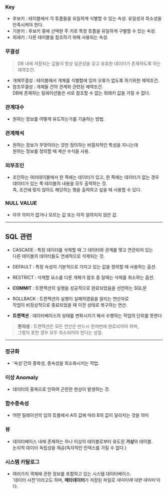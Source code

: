 <h3>Key</h3>

* 후보키 : 테이블에서 각 튜플들을 유일하게 식별할 수 있는 속성. 유일성과 최소성을 만족시켜야 한다.
* 기본키 : 후보키 중에 선택한 주 키로 특정 튜플을 유일하게 구별할 수 있는 속성.
* 외래키 : 다른 테이블을 참조하기 위해 사용되는 속성.

<h3>무결성</h3>

> DB 내에 저장되는 값들이 항상 일관성을 갖고 유효한 데이터가 존재하도록 하는 제약조건.

* 개체무결성 : 테이블에서 개체를 식별함에 있어 오류가 없도록 하기위한 제약조건.
* 참조무결성 : 개체들 간의 관계와 관련된 제약조건.<br>
DB에 존재하는 릴레이션들은 서로 참조할 수 없는 외래키 값을 가질 수 없다.

<h3>관계대수</h3>

* 원하는 정보를 어떻게 유도하는가를 기술하는 방법.

<h3>관계해석</h3>

* 원하는 정보가 무엇이라는 것만 정의하는 비절차적인 특성을 지니는데<br>
원하는 정보를 정의할 때 계산 수식을 사용.

<h3>외부조인</h3>

* 조인하는 여러테이블에서 한 쪽에는 데이터가 있고, 한 쪽에는 데이터가 없는 경우<br>
데이터가 있는 쪽 테이블의 내용을 모두 출력하는 것.<br>
즉, 조건에 맞지 않아도 해당하는 행을 출력하고 싶을 때 사용할 수 있다.

<h3>NULL VALUE</h3>

* 아무 의미가 없거나 모르는 값 또는 아직 알려지지 않은 값.

***

<h2>SQL 관련</h2>

* CASCADE : 특정 데이터를 삭제할 때 그 데이터와 관계를 맺고 연관되어 있는<br>
다른 테이블의 데이터들도 연쇄적으로 삭제되는 것.

* DEFAULT : 특정 속성이 기본적으로 가지고 있는 값을 정의할 때 사용하는 옵션.

* RESTRICT : 삭제할 요소를 다른 개체가 참조 중 일때는 삭제를 취소하는 옵션.

* <b>COMMIT</b> : 트랜잭션의 실행을 성공적으로 완료되었음을 선언하는 SQL문

* ROLLBACK : 트랜잭션의 실행이 실패하였음을 알리는 연산자로<br>
작업이 비정상적으로 종료되었을 때 이전 상태로 복구하는 연산.

* <b>트랜잭션</b> : 데이터베이스의 상태를 변화시키기 해서 수행하는 작업의 단위를 뜻한다

> <b>원자성</b> : 트랜잭션은 모든 연산은 반드시 한꺼번에 완료되어야 하며,<br>
그렇지 못한 경우 모두 취소되어야 한다는 성질.

***

<h3>정규화</h3>

* '속성'간의 중복성, 종속성을 최소화시키는 작업.

<h3>이상 Anomaly</h3>

* 데이터의 중복으로 인하여 곤란한 현상이 발생하는 것.

<h3>함수종속성</h3>

* 어떤 릴레이션의 임의 튜플에서 A의 값에 따라 B의 값이 달라지는 것을 의미

<h3>뷰</h3>

* 데이터베이스 내에 존재하는 하나 이상의 테이블로부터 유도된 <b>가상</b>의 테이블.<br>
논리적 데이터 독립성을 제공(독자적인 인덱스를 가질 수 없다.)

<h3>시스템 카탈로그</h3>

* 여러가지 객체에 관한 정보를 포함하고 있는 시스템 데이터베이스.<br>
'데이터 사전'이라고도 하며, <b>메타데이터</b>가 저장된 파일로 _데이터에 대한 데이터_ 이다.




